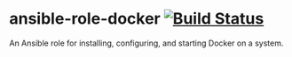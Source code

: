 # ansible-role-docker [![Build Status][svg:travis]][travis]

An Ansible role for installing, configuring, and starting Docker on a system.

 [svg:travis]: https://travis-ci.org/naftulikay/ansible-role-docker.svg?branch=master
 [travis]: https://travis-ci.org/naftulikay/ansible-role-docker

